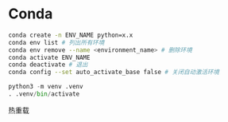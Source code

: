 # Conda

```bash
conda create -n ENV_NAME python=x.x 
conda env list # 列出所有环境
conda env remove --name <environment_name> # 删除环境
conda activate ENV_NAME
conda deactivate # 退出
conda config --set auto_activate_base false # 关闭自动激活环境
```

```python
python3 -m venv .venv
. .venv/bin/activate
```

热重载

​			
